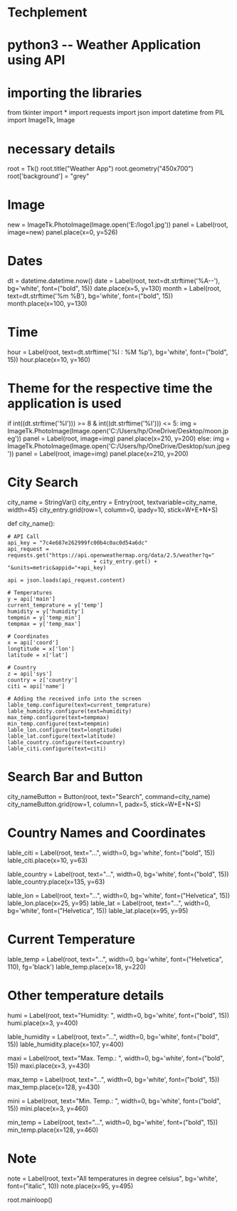 # Techplement
# python3 -- Weather Application using API

# importing the libraries
from tkinter import *
import requests
import json
import datetime
from PIL import ImageTk, Image


# necessary details
root = Tk()
root.title("Weather App")
root.geometry("450x700")
root['background'] = "grey"

# Image
new = ImageTk.PhotoImage(Image.open('E:/logo1.jpg'))
panel = Label(root, image=new)
panel.place(x=0, y=526)


# Dates
dt = datetime.datetime.now()
date = Label(root, text=dt.strftime('%A--'), bg='white', font=("bold", 15))
date.place(x=5, y=130)
month = Label(root, text=dt.strftime('%m %B'), bg='white', font=("bold", 15))
month.place(x=100, y=130)

# Time
hour = Label(root, text=dt.strftime('%I : %M %p'),
			bg='white', font=("bold", 15))
hour.place(x=10, y=160)

# Theme for the respective time the application is used
if int((dt.strftime('%I'))) >= 8 & int((dt.strftime('%I'))) <= 5:
	img = ImageTk.PhotoImage(Image.open('C:/Users/hp/OneDrive/Desktop/moon.jpeg'))
	panel = Label(root, image=img)
	panel.place(x=210, y=200)
else:
	img = ImageTk.PhotoImage(Image.open('C:/Users/hp/OneDrive/Desktop/sun.jpeg'))
	panel = Label(root, image=img)
	panel.place(x=210, y=200)


# City Search
city_name = StringVar()
city_entry = Entry(root, textvariable=city_name, width=45)
city_entry.grid(row=1, column=0, ipady=10, stick=W+E+N+S)


def city_name():

	# API Call
	api_key = "7c4e687e262999fc00b4c0ac0d54a6dc"
	api_request = requests.get("https://api.openweathermap.org/data/2.5/weather?q="
                               + city_entry.get() + "&units=metric&appid="+api_key)

	api = json.loads(api_request.content)

	# Temperatures
	y = api['main']
	current_temprature = y['temp']
	humidity = y['humidity']
	tempmin = y['temp_min']
	tempmax = y['temp_max']

	# Coordinates
	x = api['coord']
	longtitude = x['lon']
	latitude = x['lat']

	# Country
	z = api['sys']
	country = z['country']
	citi = api['name']

	# Adding the received info into the screen
	lable_temp.configure(text=current_temprature)
	lable_humidity.configure(text=humidity)
	max_temp.configure(text=tempmax)
	min_temp.configure(text=tempmin)
	lable_lon.configure(text=longtitude)
	lable_lat.configure(text=latitude)
	lable_country.configure(text=country)
	lable_citi.configure(text=citi)


# Search Bar and Button
city_nameButton = Button(root, text="Search", command=city_name)
city_nameButton.grid(row=1, column=1, padx=5, stick=W+E+N+S)


# Country Names and Coordinates
lable_citi = Label(root, text="...", width=0, 
				bg='white', font=("bold", 15))
lable_citi.place(x=10, y=63)

lable_country = Label(root, text="...", width=0, 
					bg='white', font=("bold", 15))
lable_country.place(x=135, y=63)

lable_lon = Label(root, text="...", width=0,
				bg='white', font=("Helvetica", 15))
lable_lon.place(x=25, y=95)
lable_lat = Label(root, text="...", width=0,
				bg='white', font=("Helvetica", 15))
lable_lat.place(x=95, y=95)

# Current Temperature

lable_temp = Label(root, text="...", width=0, bg='white',
				font=("Helvetica", 110), fg='black')
lable_temp.place(x=18, y=220)

# Other temperature details

humi = Label(root, text="Humidity: ", width=0, 
			bg='white', font=("bold", 15))
humi.place(x=3, y=400)

lable_humidity = Label(root, text="...", width=0,
					bg='white', font=("bold", 15))
lable_humidity.place(x=107, y=400)


maxi = Label(root, text="Max. Temp.: ", width=0, 
			bg='white', font=("bold", 15))
maxi.place(x=3, y=430)

max_temp = Label(root, text="...", width=0, 
				bg='white', font=("bold", 15))
max_temp.place(x=128, y=430)


mini = Label(root, text="Min. Temp.: ", width=0, 
			bg='white', font=("bold", 15))
mini.place(x=3, y=460)

min_temp = Label(root, text="...", width=0, 
				bg='white', font=("bold", 15))
min_temp.place(x=128, y=460)


# Note
note = Label(root, text="All temperatures in degree celsius",
			bg='white', font=("italic", 10))
note.place(x=95, y=495)


root.mainloop()
